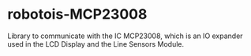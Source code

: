 # robotois-MCP23008
Library to communicate with the IC MCP23008, which is an IO expander used in the LCD Display and the Line Sensors Module.
